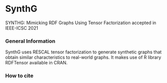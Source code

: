 # SynthG
SYNTHG: Mimicking RDF Graphs Using Tensor Factorization
accepted in IEEE-ICSC 2021

### General Information
SynthG uses RESCAL tensor factorization to generate synthetic graphs that obtain similar characteristics to real-world graphs.
It makes use of R library RDFTensor available in CRAN.

### How to cite


